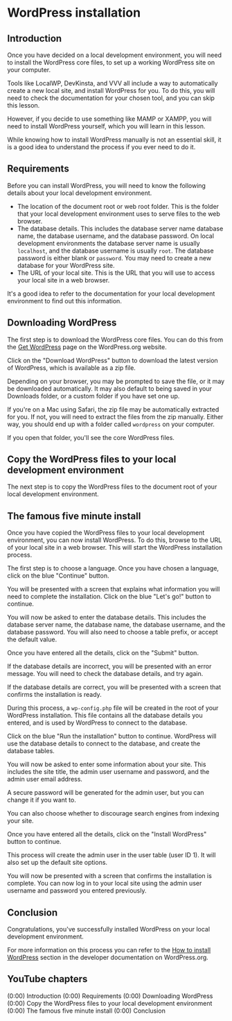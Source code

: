# WordPress installation

## Introduction

Once you have decided on a local development environment, you will need to install the WordPress core files, to set up a working WordPress site on your computer.

Tools like LocalWP, DevKinsta, and VVV all include a way to automatically create a new local site, and install WordPress for you. To do this, you will need to check the documentation for your chosen tool, and you can skip this lesson.

However, if you decide to use something like MAMP or XAMPP, you will need to install WordPress yourself, which you will learn in this lesson.

While knowing how to install WordPress manually is not an essential skill, it is a good idea to understand the process if you ever need to do it.

## Requirements

Before you can install WordPress, you will need to know the following details about your local development environment.

- The location of the document root or web root folder. This is the folder that your local development environment uses to serve files to the web browser. 
- The database details. This includes the database server name database name, the database username, and the database password. On local development environments the database server name is usually `localhost`, and the database username is usually `root`. The database password is either blank or `password`. You may need to create a new database for your WordPress site.
- The URL of your local site. This is the URL that you will use to access your local site in a web browser. 

It's a good idea to refer to the documentation for your local development environment to find out this information.

## Downloading WordPress

The first step is to download the WordPress core files. You can do this from the [Get WordPress](https://wordpress.org/download/) page on the WordPress.org website. 

Click on the "Download WordPress" button to download the latest version of WordPress, which is available as a zip file.

Depending on your browser, you may be prompted to save the file, or it may be downloaded automatically. It may also default to being saved in your Downloads folder, or a custom folder if you have set one up.

If you're on a Mac using Safari, the zip file may be automatically extracted for you. If not, you will need to extract the files from the zip manually. Either way, you should end up with a folder called `wordpress` on your computer.

If you open that folder, you'll see the core WordPress files. 

## Copy the WordPress files to your local development environment

The next step is to copy the WordPress files to the document root of your local development environment.

## The famous five minute install

Once you have copied the WordPress files to your local development environment, you can now install WordPress. To do this, browse to the URL of your local site in a web browser. This will start the WordPress installation process.

The first step is to choose a language. Once you have chosen a language, click on the blue "Continue" button.

You will be presented with a screen that explains what information you will need to complete the installation. Click on the blue "Let's go!" button to continue.

You will now be asked to enter the database details. This includes the database server name, the database name, the database username, and the database password. You will also need to choose a table prefix, or accept the default value. 

Once you have entered all the details, click on the "Submit" button.

If the database details are incorrect, you will be presented with an error message. You will need to check the database details, and try again.

If the database details are correct, you will be presented with a screen that confirms the installation is ready.

During this process, a `wp-config.php` file will be created in the root of your WordPress installation. This file contains all the database details you entered, and is used by WordPress to connect to the database.

Click on the blue "Run the installation" button to continue. WordPress will use the database details to connect to the database, and create the database tables.

You will now be asked to enter some information about your site. This includes the site title, the admin user username and password, and the admin user email address. 

A secure password will be generated for the admin user, but you can change it if you want to. 

You can also choose whether to discourage search engines from indexing your site.

Once you have entered all the details, click on the "Install WordPress" button to continue. 

This process will create the admin user in the user table (user ID 1). It will also set up the default site options. 

You will now be presented with a screen that confirms the installation is complete. You can now log in to your local site using the admin user username and password you entered previously.

## Conclusion

Congratulations, you've successfully installed WordPress on your local development environment. 

For more information on this process you can refer to the [How to install WordPress](https://developer.wordpress.org/advanced-administration/before-install/howto-install/) section in the developer documentation on WordPress.org.



## YouTube chapters

(0:00) Introduction
(0:00) Requirements
(0:00) Downloading WordPress
(0:00) Copy the WordPress files to your local development environment
(0:00) The famous five minute install
(0:00) Conclusion